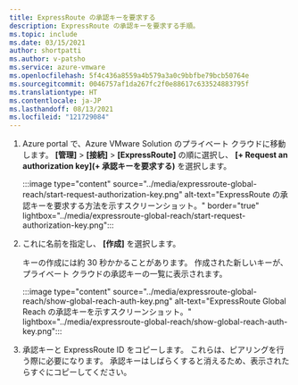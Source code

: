 ```yaml
---
title: ExpressRoute の承認キーを要求する
description: ExpressRoute の承認キーを要求する手順。
ms.topic: include
ms.date: 03/15/2021
author: shortpatti
ms.author: v-patsho
ms.service: azure-vmware
ms.openlocfilehash: 5f4c436a8559a4b579a3a0c9bbfbe79bcb50764e
ms.sourcegitcommit: 0046757af1da267fc2f0e88617c633524883795f
ms.translationtype: HT
ms.contentlocale: ja-JP
ms.lasthandoff: 08/13/2021
ms.locfileid: "121729084"
---
```

<!-- used in tutorial-expressroute-global-reach-private-cloud.md and create-ipsec-tunnel.md -->

1. Azure portal で、Azure VMware Solution のプライベート クラウドに移動します。 **[管理]**  >  **[接続]**  >  **[ExpressRoute]** の順に選択し、 **[+ Request an authorization key]\(+ 承認キーを要求する\)** を選択します。

   :::image type="content" source="../media/expressroute-global-reach/start-request-authorization-key.png" alt-text="ExpressRoute の承認キーを要求する方法を示すスクリーンショット。" border="true" lightbox="../media/expressroute-global-reach/start-request-authorization-key.png":::

1. これに名前を指定し、 **[作成]** を選択します。

   キーの作成には約 30 秒かかることがあります。 作成された新しいキーが、プライベート クラウドの承認キーの一覧に表示されます。

   :::image type="content" source="../media/expressroute-global-reach/show-global-reach-auth-key.png" alt-text="ExpressRoute Global Reach の承認キーを示すスクリーンショット。" lightbox="../media/expressroute-global-reach/show-global-reach-auth-key.png":::
  
1. 承認キーと ExpressRoute ID をコピーします。 これらは、ピアリングを行う際に必要になります。 承認キーはしばらくすると消えるため、表示されたらすぐにコピーしてください。

